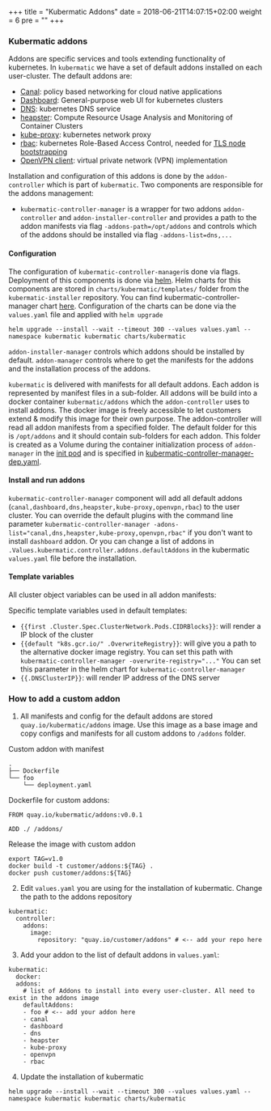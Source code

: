 +++
title = "Kubermatic Addons"
date = 2018-06-21T14:07:15+02:00
weight = 6
pre = "<b></b>"
+++

### Kubermatic addons

Addons are specific services and tools extending functionality of kubernetes. In `kubermatic` we have a set of default addons installed on each user-cluster. The default addons are:

* [Canal](https://github.com/projectcalico/canal): policy based networking for cloud native applications
* [Dashboard](https://github.com/kubernetes/dashboard): General-purpose web UI for kubernetes clusters
* [DNS](https://github.com/kubernetes/dns): kubernetes DNS service
* [heapster](https://github.com/kubernetes/heapster): Compute Resource Usage Analysis and Monitoring of Container Clusters
* [kube-proxy](https://kubernetes.io/docs/reference/command-line-tools-reference/kube-proxy/): kubernetes network proxy
* [rbac](https://kubernetes.io/docs/reference/access-authn-authz/rbac/): kubernetes Role-Based Access Control, needed for [TLS node bootstrapping](https://kubernetes.io/docs/reference/command-line-tools-reference/kubelet-tls-bootstrapping/)
* [OpenVPN client](https://openvpn.net/index.php/open-source/overview.html): virtual private network (VPN) implementation

Installation and configuration of this addons is done by the `addon-controller` which is part of `kubermatic`. Two components are responsible for the addons management:

* `kubermatic-controller-manager` is a wrapper for two addons `addon-controller` and `addon-installer-controller` and provides a path to the addon manifests via flag `-addons-path=/opt/addons` and  controls which of the addons should be installed via flag `-addons-list=dns,...`

#### Configuration

The configuration of `kubermatic-controller-manager`is done via flags. Deployment of this components is done via [helm](https://docs.helm.sh/using_helm/#using-helm). Helm charts for this components are stored in `charts/kubermatic/templates/` folder from the `kubermatic-installer` repository. You can find kubermatic-controller-manager chart  [here](https://github.com/kubermatic/kubermatic-installer/blob/release/v2.6/charts/kubermatic/templates/kubermatic-controller-manager-dep.yaml). Configuration of the charts can be done via the `values.yaml` file and applied with `helm upgrade`

```
helm upgrade --install --wait --timeout 300 --values values.yaml --namespace kubermatic kubermatic charts/kubermatic
```

`addon-installer-manager` controls which addons should be installed by default. `addon-manager` controls where to get the manifests for the addons and the installation process of the addons.

`kubermatic` is delivered with manifests for all default addons. Each addon is represented by manifest files in a sub-folder. All addons will be build into a docker container `kubermatic/addons` which the `addon-controller` uses to install addons. The docker image is freely accessible to let customers extend & modify this image for their own purpose. The addon-controller will read all addon manifests from a specified folder. The default folder for this is `/opt/addons` and it should contain sub-folders for each addon. This folder is created as a Volume during the container initialization process of `addon-manager` in the [init pod](https://kubernetes.io/docs/tasks/configure-pod-container/configure-pod-initialization/) and is specified in [kubermatic-controller-manager-dep.yaml](https://github.com/kubermatic/kubermatic-installer/blob/release/v2.6/charts/kubermatic/templates/kubermatic-controller-manager-dep.yaml).


#### Install and run addons

`kubermatic-controller-manager` component will add all default addons (`canal,dashboard,dns,heapster,kube-proxy,openvpn,rbac`) to the user cluster. You can override the default plugins with the command line parameter `kubermatic-controller-manager -adons-list="canal,dns,heapster,kube-proxy,openvpn,rbac"` if you don't want to install `dashboard` addon. Or you can change a list of addons in `.Values.kubermatic.controller.addons.defaultAddons` in the kubermatic `values.yaml` file before the installation.

#### Template variables

All cluster object variables can be used in all addon manifests:

Specific template variables used in default templates:
* `{{first .Cluster.Spec.ClusterNetwork.Pods.CIDRBlocks}}`:  will render a IP block of the cluster
* `{{default "k8s.gcr.io/" .OverwriteRegistry}}`: will give you a path to the alternative docker image registry. You can set this path with `kubermatic-controller-manager -overwrite-registry="..."` You can set this parameter in the helm chart for `kubermatic-controller-manager`
* `{{.DNSClusterIP}}`: will render IP address of the DNS server


### How to add a custom addon

1. All manifests and config for the default addons are stored `quay.io/kubermatic/addons` image. Use this image as a base image and copy configs and manifests for all custom addons to `/addons` folder.

Custom addon with manifest
```
.
├── Dockerfile
└── foo
    └── deployment.yaml
```

Dockerfile for custom addons:
```
FROM quay.io/kubermatic/addons:v0.0.1

ADD ./ /addons/
```

Release the image with custom addon
```
export TAG=v1.0
docker build -t customer/addons:${TAG} .
docker push customer/addons:${TAG}
```

2. Edit `values.yaml` you are using for the installation of kubermatic. Change the path to the addons repository

```
kubermatic:
  controller:
    addons:
      image:
        repository: "quay.io/customer/addons" # <-- add your repo here
```


3. Add your addon to the list of default addons in `values.yaml`:

```
kubermatic:
  docker:
  addons:
    # list of Addons to install into every user-cluster. All need to exist in the addons image
    defaultAddons:
    - foo # <-- add your addon here
    - canal
    - dashboard
    - dns
    - heapster
    - kube-proxy
    - openvpn
    - rbac
```

4. Update the installation of kubermatic
```
helm upgrade --install --wait --timeout 300 --values values.yaml --namespace kubermatic kubermatic charts/kubermatic
```
